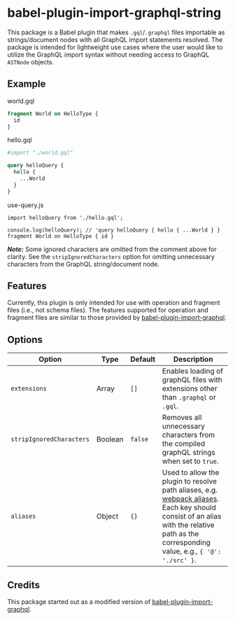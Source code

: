 # babel-plugin-import-graphql-string

This package is a Babel plugin that makes `.gql`/`.graphql` files importable as strings/document nodes with all GraphQL import statements resolved. The package is intended for lightweight use cases where the user would like to utilize the GraphQL import syntax without needing access to GraphQL `ASTNode` objects.

## Example

world.gql

```GraphQL
fragment World on HelloType {
  id
}
```

hello.gql

```GraphQL
#import "./world.gql"

query helloQuery {
  hello {
    ...World
  }
}
```

use-query.js
```JS
import helloQuery from './hello.gql';

console.log(helloQuery); // 'query helloQuery { hello { ...World } } fragment World on HelloType { id }
```

***Note:*** Some ignored characters are omitted from the comment above for clarity. See the `stripIgnoredCharacters` option for omitting unnecessary characters from the GraphQL string/document node.

## Features

Currently, this plugin is only intended for use with operation and fragment files (i.e., not schema files). The features supported for operation and fragment files are similar to those provided by [babel-plugin-import-graphql](https://github.com/detrohutt/babel-plugin-import-graphql/blob/master/README.md#operationfragment-files).

## Options

Option | Type | Default | Description
-|-|-|-
`extensions` | Array | `[]` | Enables loading of graphQL files with extensions other than `.graphql` or `.gql`.
`stripIgnoredCharacters` | Boolean | `false` | Removes all unnecessary characters from the compiled graphQL strings when set to `true`.
`aliases` | Object | `{}` | Used to allow the plugin to resolve path aliases, e.g. [webpack aliases](https://webpack.js.org/configuration/resolve/#resolvealias). Each key should consist of an alias with the relative path as the corresponding value, e.g., `{ '@': './src' }`.

## Credits

This package started out as a modified version of [babel-plugin-import-graphql](https://www.npmjs.com/package/babel-plugin-import-graphql).
